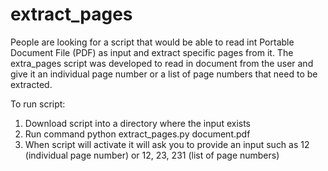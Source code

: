 # extract_pages

People are looking for a script that would be able to read int Portable Document File (PDF) as input and extract specific pages from it.
The extra_pages script was developed to read in document from the user and give it an individual page number or a list of page numbers that need to be extracted.

To run script:
1. Download script into a directory where the input exists
2. Run command python extract_pages.py document.pdf
3. When script will activate it will ask you to provide an input such as 12 (individual page number) or 12, 23, 231 (list of page numbers)

